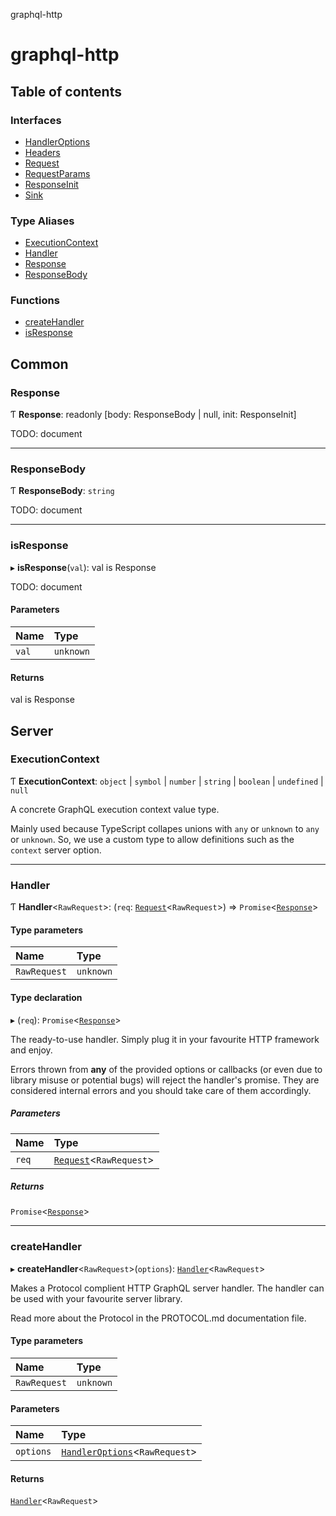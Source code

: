 graphql-http

# graphql-http

## Table of contents

### Interfaces

- [HandlerOptions](interfaces/HandlerOptions.md)
- [Headers](interfaces/Headers.md)
- [Request](interfaces/Request.md)
- [RequestParams](interfaces/RequestParams.md)
- [ResponseInit](interfaces/ResponseInit.md)
- [Sink](interfaces/Sink.md)

### Type Aliases

- [ExecutionContext](README.md#executioncontext)
- [Handler](README.md#handler)
- [Response](README.md#response)
- [ResponseBody](README.md#responsebody)

### Functions

- [createHandler](README.md#createhandler)
- [isResponse](README.md#isresponse)

## Common

### Response

Ƭ **Response**: readonly [body: ResponseBody \| null, init: ResponseInit]

TODO: document

___

### ResponseBody

Ƭ **ResponseBody**: `string`

TODO: document

___

### isResponse

▸ **isResponse**(`val`): val is Response

TODO: document

#### Parameters

| Name | Type |
| :------ | :------ |
| `val` | `unknown` |

#### Returns

val is Response

## Server

### ExecutionContext

Ƭ **ExecutionContext**: `object` \| `symbol` \| `number` \| `string` \| `boolean` \| `undefined` \| ``null``

A concrete GraphQL execution context value type.

Mainly used because TypeScript collapes unions
with `any` or `unknown` to `any` or `unknown`. So,
we use a custom type to allow definitions such as
the `context` server option.

___

### Handler

Ƭ **Handler**<`RawRequest`\>: (`req`: [`Request`](interfaces/Request.md)<`RawRequest`\>) => `Promise`<[`Response`](README.md#response)\>

#### Type parameters

| Name | Type |
| :------ | :------ |
| `RawRequest` | `unknown` |

#### Type declaration

▸ (`req`): `Promise`<[`Response`](README.md#response)\>

The ready-to-use handler. Simply plug it in your favourite HTTP framework
and enjoy.

Errors thrown from **any** of the provided options or callbacks (or even due to
library misuse or potential bugs) will reject the handler's promise. They are
considered internal errors and you should take care of them accordingly.

##### Parameters

| Name | Type |
| :------ | :------ |
| `req` | [`Request`](interfaces/Request.md)<`RawRequest`\> |

##### Returns

`Promise`<[`Response`](README.md#response)\>

___

### createHandler

▸ **createHandler**<`RawRequest`\>(`options`): [`Handler`](README.md#handler)<`RawRequest`\>

Makes a Protocol complient HTTP GraphQL server  handler. The handler can
be used with your favourite server library.

Read more about the Protocol in the PROTOCOL.md documentation file.

#### Type parameters

| Name | Type |
| :------ | :------ |
| `RawRequest` | `unknown` |

#### Parameters

| Name | Type |
| :------ | :------ |
| `options` | [`HandlerOptions`](interfaces/HandlerOptions.md)<`RawRequest`\> |

#### Returns

[`Handler`](README.md#handler)<`RawRequest`\>
